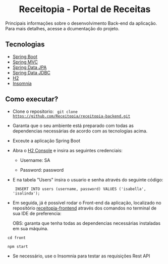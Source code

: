 <h1 align="center"> Receitopia - Portal de Receitas </h1>
Principais informações sobre o desenvolvimento Back-end da aplicação. Para mais detalhes, acesse a dcumentação do projeto. 

<h2> Tecnologias </h2>

 * [Spring Boot](https://spring.io/projects/spring-boot) 
 * [Spring MVC](https://docs.spring.io/spring-framework/reference/web/webmvc.html)
 * [Spring Data JPA](https://spring.io/projects/spring-data-jpa)
 * [Spring Data JDBC](https://spring.io/projects/spring-data-jdbc)
 * [H2](https://h2database.com/html/main.html)
 * [Insomnia](https://insomnia.rest/)

<h2> Como executar? </h2>

* Clone o repositorio: <code> git clone https://github.com/Receitopia/receitopia-backend.git </code>

* Garanta que o seu ambiente está preparado com todas as dependencias necessárias de acordo com as tecnologias acima. 

* Exceute a aplicação Spring Boot

* Abra o [H2 Console](http://localhost:8080/h2-console) e insira as seguintes credenciais:

  * Username: SA

  * Password: password

* E na tabela "Users" insira o usuario e senha através do seguinte código:

  <code> INSERT INTO users (username, password) VALUES ('isabella', 'isalinda'); </code>

* Em seguida, já é possível rodar o Front-end da aplicação, localizado no repositório [receitopia-frontend](https://github.com/Receitopia/receitopia-frontend) através dos comandos no terminal de sua IDE de preferencia:

  OBS: garanta que tenha todas as dependencias necessárias instaladas em sua máquina. 

<code> cd front </code>

<code> npm start </code>

* Se necessário, use o Insomnia para testar as requisições Rest API
